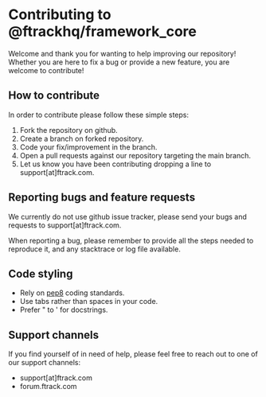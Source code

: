 
# Contributing to @ftrackhq/framework_core

Welcome and thank you for wanting to help improving our repository!
Whether you are here to fix a bug or provide a new feature, you are welcome to contribute!

## How to contribute

In order to contribute please follow these simple steps:

1) Fork the repository on github.
2) Create a branch on forked repository.
3) Code your fix/improvement in the branch.
4) Open a pull requests against our repository targeting the main branch.
5) Let us know you have been contributing dropping a line to support[at]ftrack.com.


## Reporting bugs and feature requests

We currently do not use github issue tracker, please send your bugs and requests to support[at]ftrack.com.

When reporting a bug, please remember to provide all the steps needed to reproduce it, and any stacktrace or log file available.

## Code styling

* Rely on [pep8](https://peps.python.org/pep-0008/) coding standards.
* Use tabs rather than spaces in your code.
* Prefer " to ' for docstrings.

## Support channels

If you find yourself of in need of help, please feel free to reach out to one of our support channels:

* support[at]ftrack.com
* forum.ftrack.com
            